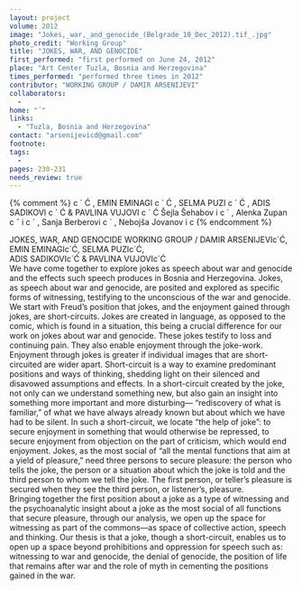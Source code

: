 ```yaml
---
layout: project
volume: 2012
image: "Jokes,_war,_and_genocide_(Belgrade_10_Dec_2012).tif_.jpg"
photo_credit: "Working Group"
title: "JOKES, WAR, AND GENOCIDE"
first_performed: "first performed on June 24, 2012"
place: "Art Center Tuzla, Bosnia and Herzegovina"
times_performed: "performed three times in 2012"
contributor: "WORKING GROUP / DAMIR ARSENIJEVI"
collaborators: 
  - 
home: "´"
links: 
  - "Tuzla, Bosnia and Herzegovina"
contact: "arsenijevicd@gmail.com"
footnote: 
tags: 
  - 
pages: 230-231
needs_review: true
---
```


{% comment %} 
c
´
Ć
, EMIN EMINAGI
c
´
Ć
, SELMA PUZI
c
´
Ć
, ADIS SADIKOVI
c
´
Ć
& PAVLINA VUJOVI
c
´
Ć
Šejla Šehabov
i
c
´
, Alenka Zupan
c
ˇ
i
c
´
, Sanja Berberovi
c
´
, Nebojša Jovanov
i
c
{% endcomment %}

 JOKES, WAR, AND GENOCIDE 
 WORKING GROUP / DAMIR ARSENIJEVIc´Ć, EMIN EMINAGIc´Ć, SELMA PUZIc´Ć, <br>ADIS SADIKOVIc´Ć &amp; PAVLINA VUJOVIc´Ć  
 We have come together to explore jokes as speech about war and genocide and the effects such speech produces in Bosnia and Herzegovina. Jokes, as speech about war and genocide, are posited and explored as specific forms of witnessing, testifying to the unconscious of the war and genocide. We start with Freud’s position that jokes, and the enjoyment gained through jokes, are short-circuits. Jokes are created in language, as opposed to the comic, which is found in a situation, this being a crucial difference for our work on jokes about war and genocide. These jokes testify to loss and continuing pain. They also enable enjoyment through the joke-work.  
 Enjoyment through jokes is greater if individual images that are short-circuited are wider apart. Short-circuit is a way to examine predominant positions and ways of thinking, shedding light on their silenced and disavowed assumptions and effects. In a short-circuit created by the joke, not only can we understand something new, but also gain an insight into something more important and more disturbing— “rediscovery of what is familiar,” of what we have always already known but about which we have had to be silent. In such a short-circuit, we locate “the help of joke”: to secure enjoyment in something that would otherwise be repressed, to secure enjoyment from objection on the part of criticism, which would end enjoyment. Jokes, as the most social of “all the mental functions that aim at a yield of pleasure,” need three persons to secure pleasure: the person who tells the joke, the person or a situation about which the joke is told and the third person to whom we tell the joke. The first person, or teller’s pleasure is secured when they see the third person, or listener’s, pleasure.  
 Bringing together the first position about a joke as a type of witnessing and the psychoanalytic insight about a joke as the most social of all functions that secure pleasure, through our analysis, we open up the space for witnessing as part of the commons—as space of collective action, speech and thinking. Our thesis is that a joke, though a short-circuit, enables us to open up a space beyond prohibitions and oppression for speech such as: witnessing to war and genocide, the denial of genocide, the position of life that remains after war and the role of myth in cementing the positions gained in the war. 
